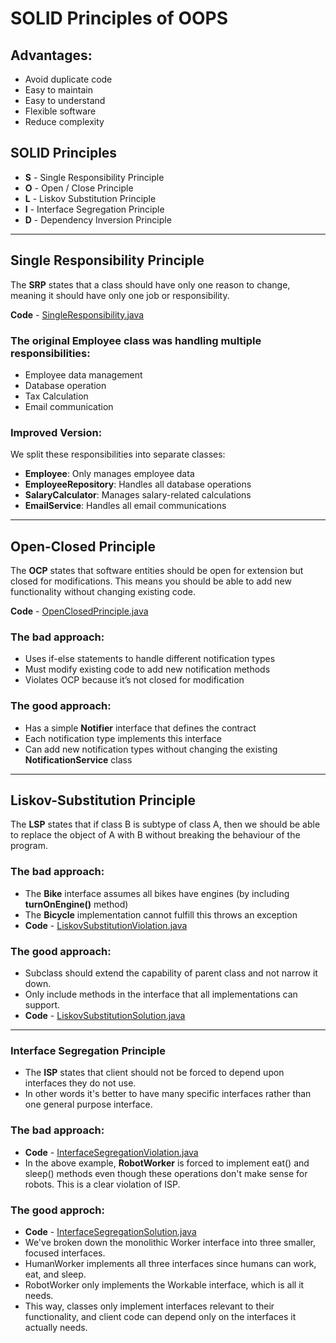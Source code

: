 # SOLID Principles of OOPS

## Advantages:
- Avoid duplicate code
- Easy to maintain
- Easy to understand
- Flexible software
- Reduce complexity

## SOLID Principles
- **S** - Single Responsibility Principle
- **O** - Open / Close Principle
- **L** - Liskov Substitution Principle
- **I** - Interface Segregation Principle
- **D** - Dependency Inversion Principle

---

## Single Responsibility Principle

The **SRP** states that a class should have only one reason to change, meaning it should have only one job or responsibility.

**Code** - [SingleResponsibility.java](https://github.com/aagamjain04/LLD/blob/main/SolidPrinciples/src/SingleResponsibility.java)

### The original Employee class was handling multiple responsibilities:
- Employee data management
- Database operation
- Tax Calculation
- Email communication

### Improved Version:
We split these responsibilities into separate classes:
- **Employee**: Only manages employee data
- **EmployeeRepository**: Handles all database operations
- **SalaryCalculator**: Manages salary-related calculations
- **EmailService**: Handles all email communications

---

## Open-Closed Principle

The **OCP** states that software entities should be open for extension but closed for modifications. This means you should be able to add new functionality without changing existing code.

**Code** - [OpenClosedPrinciple.java](https://github.com/aagamjain04/LLD/blob/main/SolidPrinciples/src/OpenClosedPrinciple.java)

### The bad approach:
- Uses if-else statements to handle different notification types
- Must modify existing code to add new notification methods
- Violates OCP because it’s not closed for modification

### The good approach:
- Has a simple **Notifier** interface that defines the contract
- Each notification type implements this interface
- Can add new notification types without changing the existing **NotificationService** class

---

## Liskov-Substitution Principle

The **LSP** states that if class B is subtype of class A, then we should be able to replace the object of A with B without breaking the behaviour of the program.

### The bad approach:
- The **Bike** interface assumes all bikes have engines (by including **turnOnEngine()** method)
- The **Bicycle** implementation cannot fulfill this throws an exception
- **Code** - [LiskovSubstitutionViolation.java](https://github.com/aagamjain04/LLD/blob/main/SolidPrinciples/src/LiskovSubstitutionViolation.java)

### The good approach:
- Subclass should extend the capability of parent class and not narrow it down.
- Only include methods in the interface that all implementations can support.
- **Code** - [LiskovSubstitutionSolution.java](https://github.com/aagamjain04/LLD/blob/main/SolidPrinciples/src/LiskovSubstitutionSolution.java)


---

### Interface Segregation Principle

- The **ISP** states that client should not be forced to depend upon interfaces they do not use.
- In other words it's better to have many specific interfaces rather than one general purpose interface. 

### The bad approach:
- **Code** - [InterfaceSegregationViolation.java](https://github.com/aagamjain04/LLD/blob/main/SolidPrinciples/src/InterfaceSegregationViolation.java)
- In the above example, **RobotWorker** is forced to implement eat() and sleep() methods even though these operations don't make sense for robots. This is a clear violation of ISP.

### The good approch:
- **Code** - [InterfaceSegregationSolution.java](https://github.com/aagamjain04/LLD/blob/main/SolidPrinciples/src/InterfaceSegregationSolution.java)
- We've broken down the monolithic Worker interface into three smaller, focused interfaces.
- HumanWorker implements all three interfaces since humans can work, eat, and sleep.
- RobotWorker only implements the Workable interface, which is all it needs.
- This way, classes only implement interfaces relevant to their functionality, and client code can depend only on the interfaces it actually needs.